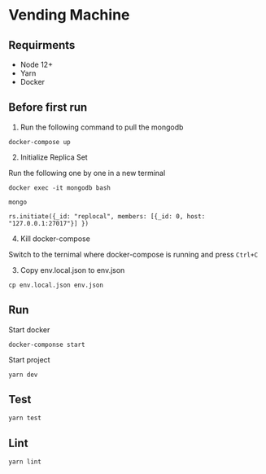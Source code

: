 # Vending Machine

## Requirments

* Node 12+
* Yarn
* Docker

## Before first run

1. Run the following command to pull the mongodb

```
docker-compose up
```

2. Initialize Replica Set

Run the following one by one in a new terminal

```
docker exec -it mongodb bash

mongo

rs.initiate({_id: "replocal", members: [{_id: 0, host: "127.0.0.1:27017"}] })
```

4. Kill docker-compose

Switch to the ternimal where docker-compose is running and press `Ctrl+C`

3. Copy env.local.json to env.json

```
cp env.local.json env.json
```

## Run 

Start docker

```
docker-componse start
```

Start project

```
yarn dev
```

## Test

```
yarn test
```

## Lint

```
yarn lint
```
